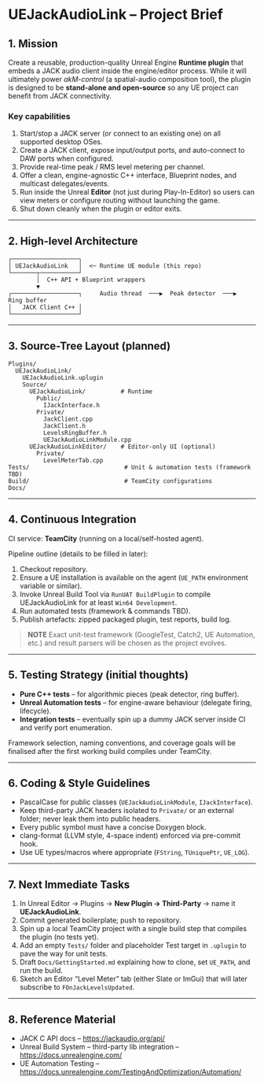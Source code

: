 # UEJackAudioLink – Project Brief

## 1. Mission

Create a reusable, production-quality Unreal Engine **Runtime plugin** that embeds a JACK audio client inside the engine/editor process.
While it will ultimately power *akM-control* (a spatial-audio composition tool), the plugin is designed to be **stand-alone and open-source** so any UE project can benefit from JACK connectivity.

### Key capabilities
1. Start/stop a JACK server (or connect to an existing one) on all supported desktop OSes.  
2. Create a JACK client, expose input/output ports, and auto-connect to DAW ports when configured.  
3. Provide real-time peak / RMS level metering per channel.  
4. Offer a clean, engine-agnostic C++ interface, Blueprint nodes, and multicast delegates/events.  
5. Run inside the Unreal **Editor** (not just during Play-In-Editor) so users can view meters or configure routing without launching the game.  
6. Shut down cleanly when the plugin or editor exits.

---

## 2. High-level Architecture

```
┌───────────────────┐
│ UEJackAudioLink   │  <─ Runtime UE module (this repo)
└───────┬───────────┘
        │  C++ API + Blueprint wrappers
        ▼
┌───────────────────┐     Audio thread  ───▶  Peak detector  ───▶  Ring buffer
│   JACK Client C++ │
└───────────────────┘
```

---

## 3. Source-Tree Layout (planned)

```
Plugins/
  UEJackAudioLink/
    UEJackAudioLink.uplugin
    Source/
      UEJackAudioLink/          # Runtime
        Public/
          IJackInterface.h
        Private/
          JackClient.cpp
          JackClient.h
          LevelsRingBuffer.h
          UEJackAudioLinkModule.cpp
      UEJackAudioLinkEditor/    # Editor-only UI (optional)
        Private/
          LevelMeterTab.cpp
Tests/                           # Unit & automation tests (framework TBD)
Build/                           # TeamCity configurations
Docs/
```

---

## 4. Continuous Integration

CI service: **TeamCity** (running on a local/self-hosted agent).

Pipeline outline (details to be filled in later):

1. Checkout repository.  
2. Ensure a UE installation is available on the agent (`UE_PATH` environment variable or similar).  
3. Invoke Unreal Build Tool via `RunUAT BuildPlugin` to compile UEJackAudioLink for at least `Win64 Development`.  
4. Run automated tests (framework & commands TBD).  
5. Publish artefacts: zipped packaged plugin, test reports, build log.

> **NOTE**  Exact unit-test framework (GoogleTest, Catch2, UE Automation, etc.) and result parsers will be chosen as the project evolves.

---

## 5. Testing Strategy (initial thoughts)

* **Pure C++ tests** – for algorithmic pieces (peak detector, ring buffer).  
* **Unreal Automation tests** – for engine-aware behaviour (delegate firing, lifecycle).  
* **Integration tests** – eventually spin up a dummy JACK server inside CI and verify port enumeration.

Framework selection, naming conventions, and coverage goals will be finalised after the first working build compiles under TeamCity.

---

## 6. Coding & Style Guidelines

* PascalCase for public classes (`UEJackAudioLinkModule`, `IJackInterface`).  
* Keep third-party JACK headers isolated to `Private/` or an external folder; never leak them into public headers.  
* Every public symbol must have a concise Doxygen block.  
* clang-format (LLVM style, 4-space indent) enforced via pre-commit hook.  
* Use UE types/macros where appropriate (`FString`, `TUniquePtr`, `UE_LOG`).

---

## 7. Next Immediate Tasks

1. In Unreal Editor → Plugins → **New Plugin → Third-Party** → name it **UEJackAudioLink**.  
2. Commit generated boilerplate; push to repository.  
3. Spin up a local TeamCity project with a single build step that compiles the plugin (no tests yet).  
4. Add an empty `Tests/` folder and placeholder Test target in `.uplugin` to pave the way for unit tests.  
5. Draft `Docs/GettingStarted.md` explaining how to clone, set `UE_PATH`, and run the build.  
6. Sketch an Editor “Level Meter” tab (either Slate or ImGui) that will later subscribe to `FOnJackLevelsUpdated`.

---

## 8. Reference Material

* JACK C API docs – <https://jackaudio.org/api/>  
* Unreal Build System – third-party lib integration – <https://docs.unrealengine.com/>  
* UE Automation Testing – <https://docs.unrealengine.com/TestingAndOptimization/Automation/>
